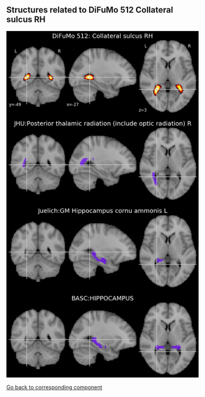 


## Structures related to DiFuMo 512 Collateral sulcus RH

![434](434.jpg "Structures related to DiFuMo 512 Collateral sulcus RH")

[Go back to corresponding component](https://parietal-inria.github.io/DiFuMo/512/html/434.html)